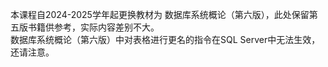 本课程自2024-2025学年起更换教材为 数据库系统概论（第六版），此处保留第五版书籍供参考，实际内容差别不大。  
数据库系统概论（第六版）中对表格进行更名的指令在SQL Server中无法生效，还请注意。